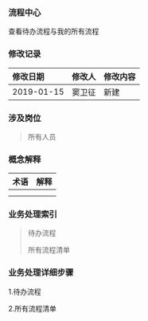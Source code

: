 ### 流程中心

查看待办流程与我的所有流程

### 修改记录

| 修改日期 | 修改人 | 修改内容 |
| :--- | :--- | :--- |
| 2019-01-15 | 窦卫征 | 新建 |

### 涉及岗位

> 所有人员

### 概念解释

| 术语 | 解释 |
| :--- | :--- |
|  |  |
|  |  |

### 业务处理索引

> 待办流程
>
> 所有流程清单

### 业务处理详细步骤

1.待办流程

2.所有流程清单



